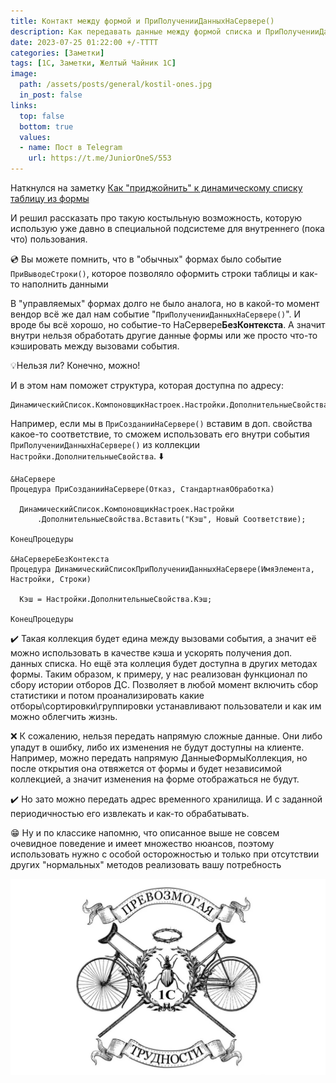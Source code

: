 ```yaml
---
title: Контакт между формой и ПриПолученииДанныхНаСервере()
description: Как передавать данные между формой списка и ПриПолученииДанныхНаСервере()
date: 2023-07-25 01:22:00 +/-TTTT
categories: [Заметки]
tags: [1С, Заметки, Желтый Чайник 1С]
image:
  path: /assets/posts/general/kostil-ones.jpg
  in_post: false
links:
  top: false
  bottom: true
  values:
  - name: Пост в Telegram
    url: https://t.me/JuniorOneS/553
---
```


Наткнулся на заметку [Как "приджойнить" к динамическому списку таблицу из формы](https://infostart.ru/public/1901418/?ref=1159)

И решил рассказать про такую костыльную возможность, которую использую уже давно в специальной подсистеме для внутреннего (пока что) пользования.

💿 Вы можете помнить, что в "обычных" формах было событие `ПриВыводеСтроки()`, которое позволяло оформить строки таблицы и как-то наполнить данными

В "управляемых" формах долго не было аналога, но в какой-то момент вендор всё же дал нам событие "`ПриПолученииДанныхНаСервере()`". 
И вроде бы всё хорошо, но событие-то НаСервере**БезКонтекста**. А значит внутри нельзя обработать другие данные формы или же просто что-то кэшировать между вызовами события.

💡Нельзя ли? Конечно, можно!

И в этом нам поможет структура, которая доступна по адресу:

```bsl
ДинамическийСписок.КомпоновщикНастроек.Настройки.ДополнительныеСвойства
```

Например, если мы в `ПриСозданииНаСервере()` вставим в доп. свойства какое-то соответствие, то сможем использовать его внутри события `ПриПолученииДанныхНаСервере()` из коллекции `Настройки.ДополнительныеСвойства`.
⬇️

```bsl
&НаСервере
Процедура ПриСозданииНаСервере(Отказ, СтандартнаяОбработка)
  
  ДинамическийСписок.КомпоновщикНастроек.Настройки
      .ДополнительныеСвойства.Вставить("Кэш", Новый Соответствие);
  
КонецПроцедуры

&НаСервереБезКонтекста
Процедура ДинамическийСписокПриПолученииДанныхНаСервере(ИмяЭлемента, Настройки, Строки)
  
  Кэш = Настройки.ДополнительныеСвойства.Кэш;
  
КонецПроцедуры
```

✔️ Такая коллекция будет едина между вызовами события, а значит её можно использовать в качестве кэша и ускорять получения доп. данных списка. Но ещё эта коллеция будет доступна в других методах формы. Таким образом, к примеру, у нас реализован функционал по сбору истории отборов ДС. Позволяет в любой момент включить сбор статистики и потом проанализировать какие отборы\сортировки\группировки устанавливают пользователи и как им можно облегчить жизнь.

❌ К сожалению, нельзя передать напрямую сложные данные. Они либо упадут в ошибку, либо их изменения не будут доступны на клиенте. Например, можно передать напрямую ДанныеФормыКоллекция, но после открытия она отвяжется от формы и будет независимой коллекцией, а значит изменения на форме отображаться не будут.

✔️ Но зато можно передать адрес временного хранилища. И с заданной периодичностью его извлекать и как-то обрабатывать.

😁 Ну и по классике напомню, что описанное выше не совсем очевидное поведение и имеет множество нюансов, поэтому использовать нужно с особой осторожностью и только при отсутствии других "нормальных" методов реализовать вашу потребность

![](/assets/posts/general/kostil-ones.jpg)